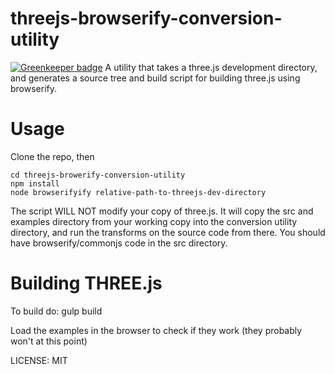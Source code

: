 # threejs-browserify-conversion-utility

[![Greenkeeper badge](https://badges.greenkeeper.io/kumavis/threejs-browserify-conversion-utility.svg)](https://greenkeeper.io/)
A utility that takes a three.js development directory, and generates a source tree and build script for building three.js using browserify.

# Usage
Clone the repo, then
```
cd threejs-browerify-conversion-utility
npm install
node browserifyify relative-path-to-threejs-dev-directory
```

The script WILL NOT modify your copy of three.js.
It will copy the src and examples directory from your working copy
into the conversion utility directory, and run the transforms
on the source code from there. You should have browserify/commonjs
code in the src directory.

# Building THREE.js
To build do:
gulp build

Load the examples in the browser to check if they work (they probably won't at this point)

LICENSE: MIT
